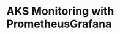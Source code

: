 # AKS Monitoring with PrometheusGrafana                                                                                                                                                                                                                                                                                                                                                                                                                                                                                                                                                                              

